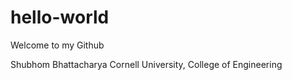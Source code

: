 # hello-world
Welcome to my Github 

Shubhom Bhattacharya
Cornell University, College of Engineering
